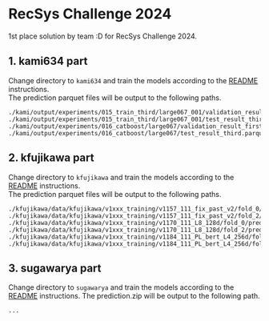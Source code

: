 # RecSys Challenge 2024

1st place solution by team :D for RecSys Challenge 2024.

## 1. kami634 part

Change directory to `kami634` and train the models according to the [README](./kami634/README.md) instructions.  
The prediction parquet files will be output to the following paths.

```
./kami/output/experiments/015_train_third/large067_001/validation_result_first.parquet
./kami/output/experiments/015_train_third/large067_001/test_result_third.parquet
./kami/output/experiments/016_catboost/large067/validation_result_first.parquet
./kami/output/experiments/016_catboost/large067/test_result_third.parquet
```


## 2. kfujikawa part

Change directory to `kfujikawa` and train the models according to the [README](./kfujikawa/README.md) instructions.  
The prediction parquet files will be output to the following paths.

```
./kfujikawa/data/kfujikawa/v1xxx_training/v1157_111_fix_past_v2/fold_0/predictions/validation.parquet
./kfujikawa/data/kfujikawa/v1xxx_training/v1157_111_fix_past_v2/fold_2/predictions/test.parquet
./kfujikawa/data/kfujikawa/v1xxx_training/v1170_111_L8_128d/fold_0/predictions/validation.parquet
./kfujikawa/data/kfujikawa/v1xxx_training/v1170_111_L8_128d/fold_2/predictions/test.parquet
./kfujikawa/data/kfujikawa/v1xxx_training/v1184_111_PL_bert_L4_256d/fold_0/predictions/validation.parquet
./kfujikawa/data/kfujikawa/v1xxx_training/v1184_111_PL_bert_L4_256d/fold_2/predictions/test.parquet
```


## 3. sugawarya part

Change directory to `sugawarya` and train the models according to the [README](./sugawarya/README.md) instructions.
The prediction.zip will be output to the following path.

```
...
```
